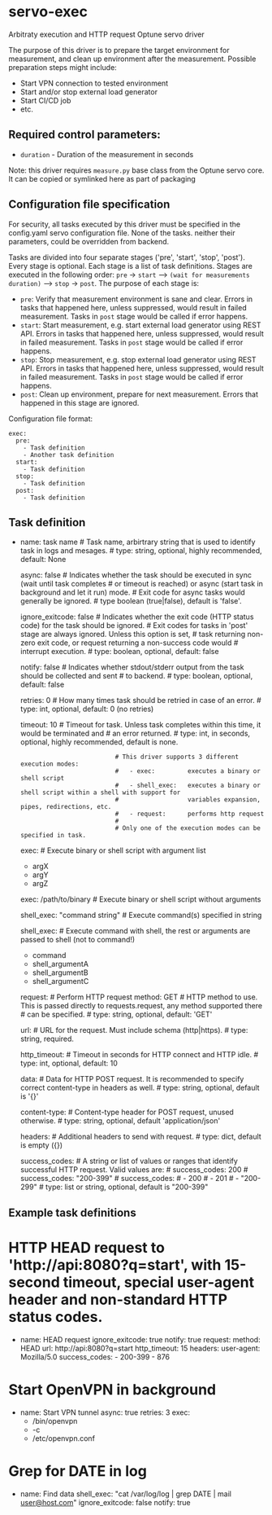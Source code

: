 # servo-exec
Arbitraty execution and HTTP request Optune servo driver

The purpose of this driver is to prepare the target environment for measurement, and clean up environment after the measurement. Possible preparation steps might include:
* Start VPN connection to tested environment
* Start and/or stop external load generator
* Start CI/CD job
* etc.


## Required control parameters:
* `duration` - Duration of the measurement in seconds

Note: this driver requires `measure.py` base class from the Optune servo core. It can be copied or symlinked here as part of packaging


## Configuration file specification
For security, all tasks executed by this driver must be specified in the config.yaml servo configuration file. None of the tasks. neither their parameters, could be overridden from backend.

Tasks are divided into four separate stages ('pre', 'start', 'stop', 'post'). Every stage is optional. Each stage is a list of  task definitions. Stages are executed in the following order: `pre` -> `start` --> `(wait for measurements duration)` --> `stop` -> `post`. The purpose of each stage is:
* `pre`: Verify that measurement environment is sane and clear. Errors in tasks that happened here, unless suppressed, would result in failed measurement. Tasks in `post` stage would be called if error happens.
* `start`: Start measurement, e.g. start external load generator using REST API. Errors in tasks that happened here, unless suppressed, would result in failed measurement. Tasks in `post` stage would be called if error happens.
* `stop`: Stop measurement, e.g. stop external load generator using REST API. Errors in tasks that happened here, unless suppressed, would result in failed measurement. Tasks in `post` stage would be called if error happens.
* `post`: Clean up environment, prepare for next measurement. Errors that happened in this stage are ignored.

Configuration file format:
```
exec:
  pre:
    - Task definition
    - Another task definition
  start:
    - Task definition
  stop:
    - Task definition
  post:
    - Task definition

```

## Task definition

- name: task name               # Task name, arbirtrary string that is used to identify task in logs and mesages.
                                # type: string, optional, highly recommended, default: None
  
  async: false                  # Indicates whether the task should be executed in sync (wait until task completes 
                                # or timeout is reached) or async (start task in background and let it run) mode.
                                # Exit code for async tasks would generally be ignored.
                                # type boolean (true|false), default is 'false'.
                                
  ignore_exitcode: false        # Indicates whether the exit code (HTTP status code) for the task should be ignored. 
                                # Exit codes for tasks in 'post' stage are always ignored. Unless this option is set,
                                # task returning non-zero exit code, or request returning a non-success code would
                                # interrupt execution. 
                                # type: boolean, optional, default: false
                                
  notify: false                 # Indicates whether stdout/stderr output from the task should be collected and sent 
                                # to backend.
                                # type: boolean, optional, default: false
                                
  retries: 0                    # How many times task should be retried in case of an error. 
                                # type: int, optional, default: 0 (no retries)
                                
  timeout: 10                   # Timeout for task. Unless task completes within this time, it would be terminated and 
                                # an error returned.
                                # type: int, in seconds, optional, highly recommended, default is none.


                                # This driver supports 3 different execution modes:
                                #   - exec:         executes a binary or shell script
                                #   - shell_exec:   executes a binary or shell script within a shell with support for
                                #                   variables expansion, pipes, redirections, etc.
                                #   - request:      performs http request
                                #
                                # Only one of the execution modes can be specified in task.

  exec:                         # Execute binary or shell script with argument list
    - argX
    - argY
    - argZ

  exec: /path/to/binary         # Execute binary or shell script without arguments

    
  shell_exec: "command string"  # Execute command(s) specified in string

  shell_exec:                   # Execute command with shell, the rest or arguments are passed to shell (not to command!)
    - command
    - shell_argumentA
    - shell_argumentB
    - shell_argumentC

  request:                      # Perform HTTP request
    method: GET                 # HTTP method to use. This is passed directly to requests.request, any method supported there
                                # can be specified.
                                # type: string, optional, default: 'GET'
                                
    url:                        # URL for the request. Must include schema (http|https).
                                # type: string, required.
                                
    http_timeout:               # Timeout in seconds for HTTP connect and HTTP idle. 
                                # type: int, optional, default: 10
                                
    data:                       # Data for HTTP POST request. It is recommended to specify correct content-type in headers as well.
                                # type: string, optional, default is '{}'
                                
    content-type:               # Content-type header for POST request, unused otherwise.
                                # type: string, optional, default 'application/json'
                                
    headers:                    # Additional headers to send with request.
                                # type: dict, default is empty ({})
                                
    success_codes:              # A string or list of values or ranges that identify successful HTTP request. Valid values are:
                                #   success_codes: 200
                                #   success_codes: "200-399"
                                #   success_codes: 
                                #     - 200
                                #     - 201
                                #     - "200-299"
                                # type: list or string, optional, default is "200-399"


## Example task definitions

  # HTTP HEAD request to 'http://api:8080?q=start', with 15-second timeout, special user-agent header and non-standard HTTP status codes.
  - name: HEAD request
    ignore_exitcode: true
    notify: true
    request:
      method: HEAD
      url: http://api:8080?q=start
      http_timeout: 15
      headers:
        user-agent: Mozilla/5.0
      success_codes:
        - 200-399
        - 876

  # Start OpenVPN in background
  - name: Start VPN tunnel
    async: true
    retries: 3
    exec:               
      - /bin/openvpn
      - -c
      - /etc/openvpn.conf
    
  # Grep for DATE in log
  - name: Find data
    shell_exec: "cat /var/log/log | grep DATE | mail user@host.com"
    ignore_exitcode: false
    notify: true
